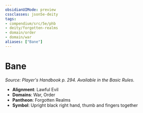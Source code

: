```yaml
---
obsidianUIMode: preview
cssclasses: json5e-deity
tags:
- compendium/src/5e/phb
- deity/forgotten-realms
- domain/order
- domain/war
aliases: ["Bane"]
---
```

# Bane
*Source: Player's Handbook p. 294. Available in the Basic Rules.* 

- **Alignment**: Lawful Evil
- **Domains**: War, Order
- **Pantheon**: Forgotten Realms
- **Symbol**: Upright black right hand, thumb and fingers together